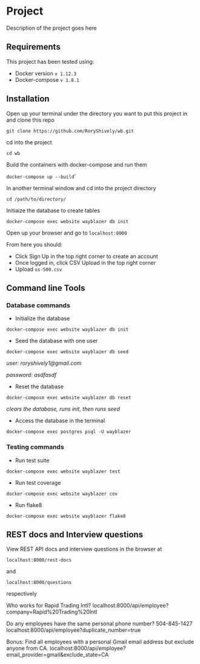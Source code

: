 # Project

Description of the project goes here

## Requirements

This project has been tested using:
 - Docker version `v 1.12.3`
 - Docker-compose `v 1.8.1`

## Installation

Open up your terminal under the directory you want to put this project in and clone this repo

`git clone https://github.com/RoryShively/wb.git`

cd into the project

`cd wb`

Build the containers with docker-compose and run them

`docker-compose up --build`'

In another terminal window and cd into the project directory

`cd /path/to/directory/`

Initiaize the database to create tables

`docker-compose exec website wayblazer db init`

Open up your browser and go to `localhost:8000`

From here you should:
 - Click Sign Up in the top right corner to create an account
 - Once logged in, click CSV Upload in the top right corner
 - Upload `us-500.csv`

## Command line Tools

### Database commands

 - Initialize the database
 
 `docker-compose exec website wayblazer db init`
 
 - Seed the database with one user
 
 `docker-compose exec website wayblazer db seed`
 
 _user: roryshively1@gmail.com_
 
 _password: asdfasdf_
 
 - Reset the database
 
 `docker-compose exec website wayblazer db reset`
 
 _clears the database, runs init, then runs seed_

 - Access the database in the terminal
 
 `docker-compose exec postgres psql -U wayblazer`
 
### Testing commands

 - Run test suite
 
 `docker-compose exec website wayblazer test`
 
 - Run test coverage
 
 `docker-compose exec website wayblazer cov`
 
 - Run flake8
 
 `docker-compose exec website wayblazer flake8`
 
## REST docs and Interview questions

View REST API docs and interview questions in the browser
at 

`localhost:8000/rest-docs` 

and 

`localhost:8000/questions`

respectively



 
Who works for Rapid Trading Intl?
  localhost:8000/api/employee?company=Rapid%20Trading%20Intl

Do any employees have the same personal phone number? 504-845-1427
  localhost:8000/api/employee?duplicate_number=true

Bonus: Find all employees with a personal Gmail email address but exclude
 anyone from CA.
  localhost:8000/api/employee?email_provider=gmail&exclude_state=CA


